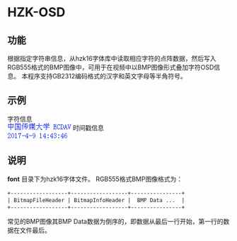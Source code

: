 # HZK-OSD
## 功能
根据指定字符串信息，从hzk16字体库中读取相应字符的点阵数据，然后写入RGB555格式的BMP图像中，可用于在视频中以BMP图像形式叠加字符OSD信息。
本程序支持GB2312编码格式的汉字和英文字母等半角符号。
## 示例
字符信息   
![字符串信息BMP](Sample-String.bmp "Title")
时间戳信息   
![时间戳信息BMP](Sample-Time.bmp "Title")
## 说明
**font** 目录下为hzk16字体文件。
RGB555格式BMP图像格式为：

```
+------------------+------------------+----------------+
| BitmapFileHeader | BitmapInfoHeader |  BMP Data ...  |
+------------------+------------------+----------------+
```
常见的BMP图像其BMP Data数据为倒序的，即数据从最后一行开始，第一行的数据在文件最后。